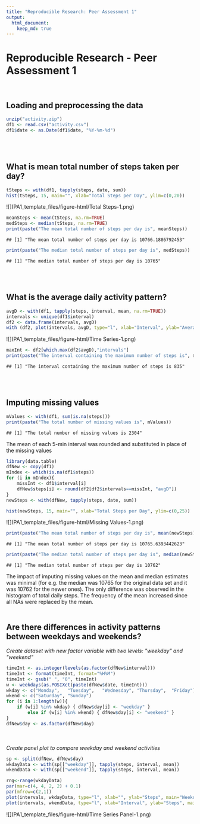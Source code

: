 ```yaml
---
title: "Reproducible Research: Peer Assessment 1"
output: 
  html_document:
    keep_md: true
---
```


# Reproducible Research - Peer Assessment 1 <br><br>


## Loading and preprocessing the data  


```r
unzip("activity.zip")
df1 <- read.csv("activity.csv")
df1$date <- as.Date(df1$date, "%Y-%m-%d")
```
<br><br>

## What is mean total number of steps taken per day?  


```r
tSteps <- with(df1, tapply(steps, date, sum))
hist(tSteps, 15, main="", xlab="Total Steps per Day", ylim=c(0,20))
```

![](PA1_template_files/figure-html/Total Steps-1.png)<!-- -->

```r
meanSteps <- mean(tSteps, na.rm=TRUE)
medSteps <- median(tSteps, na.rm=TRUE)
print(paste("The mean total number of steps per day is", meanSteps))
```

```
## [1] "The mean total number of steps per day is 10766.1886792453"
```

```r
print(paste("The median total number of steps per day is", medSteps))
```

```
## [1] "The median total number of steps per day is 10765"
```
<br><br>

## What is the average daily activity pattern?  


```r
avgD <- with(df1, tapply(steps, interval, mean, na.rm=TRUE))
intervals <- unique(df1$interval)
df2 <- data.frame(intervals, avgD)
with (df2, plot(intervals, avgD, type="l", xlab="Interval", ylab="Average Number of Steps"))
```

![](PA1_template_files/figure-html/Time Series-1.png)<!-- -->

```r
maxInt <- df2[which.max(df2$avgD),"intervals"]
print(paste("The interval containing the maximum number of steps is", maxInt))
```

```
## [1] "The interval containing the maximum number of steps is 835"
```
<br><br>

## Imputing missing values  


```r
mValues <- with(df1, sum(is.na(steps)))
print(paste("The total number of missing values is", mValues))
```

```
## [1] "The total number of missing values is 2304"
```


The mean of each 5-min interval was rounded and substituted in place of the missing values  

```r
library(data.table)
dfNew <- copy(df1)
mIndex <- which(is.na(df1$steps))
for (i in mIndex){
	missInt <- df1$interval[i]
	dfNew$steps[i] <- round(df2[df2$intervals==missInt, "avgD"])
}
newSteps <- with(dfNew, tapply(steps, date, sum))

hist(newSteps, 15, main="", xlab="Total Steps per Day", ylim=c(0,25))
```

![](PA1_template_files/figure-html/Missing Values-1.png)<!-- -->

```r
print(paste("The mean total number of steps per day is", mean(newSteps)))
```

```
## [1] "The mean total number of steps per day is 10765.6393442623"
```

```r
print(paste("The median total number of steps per day is", median(newSteps)))
```

```
## [1] "The median total number of steps per day is 10762"
```
  
The impact of imputing missing values on the mean and median estimates was minimal 
(for e.g. the median was 10765 for the original data set and it was 10762 for the newer ones). 
The only difference was observed in the histogram of total daily steps. The frequency of the 
mean increased since all NAs were replaced by the mean.
<br><br>

## Are there differences in activity patterns between weekdays and weekends?  


*Create dataset with new factor variable with two levels: "weekday" and "weekend"*

```r
timeInt <- as.integer(levels(as.factor(dfNew$interval)))
timeInt <- format(timeInt, format="%H%M")
timeInt <- gsub(" ", "0", timeInt)
w <- weekdays(as.POSIXct(paste(dfNew$date, timeInt)))
wkday <- c("Monday",   "Tuesday",   "Wednesday", "Thursday",  "Friday")
wkend <- c("Saturday", "Sunday")
for (i in 1:length(w)){
	if (w[i] %in% wkday) { dfNew$day[i] <- "weekday" } 
		else if (w[i] %in% wkend) { dfNew$day[i] <- "weekend" }
}
dfNew$day <- as.factor(dfNew$day)
```
<br><br>
*Create panel plot to compare weekday and weekend activities*  


```r
sp <- split(dfNew, dfNew$day)
wkdayData <- with(sp[["weekday"]], tapply(steps, interval, mean))
wkendData <- with(sp[["weekend"]], tapply(steps, interval, mean))

rng<-range(wkdayData)
par(mar=c(4, 4, 2, 2) + 0.1)
par(mfrow=c(2,1))
plot(intervals, wkdayData, type="l", xlab="", ylab="Steps", main="Weekday", ylim=rng)
plot(intervals, wkendData, type="l", xlab="Interval", ylab="Steps", main="Weekend", ylim=rng)
```

![](PA1_template_files/figure-html/Time Series Panel-1.png)<!-- -->
